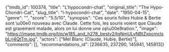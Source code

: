 {"tmdb_id": 100374, "title": "L'hypocondri-chat", "original_title": "The Hypo-Chondri-Cat", "slug_title": "l-hypocondri-chat", "date": "1950-04-15", "genre": "", "score": "5.5/10", "synopsis": "Ces souris folles Hubie & Bertie sont \u00e0 nouveau avec Claude. Cette fois, les souris voient que Claude est gravement malade, alors on lui donne une op\u00e9ration.", "image": "https://image.tmdb.org/t/p/w185_and_h278_bestv2/tqNmULvNBtZxpcmclsbLrj4QtTm.jpg", "actors": ["Mel Blanc (Claude, Hubie, Bertie)"], "comments": [], "recommandations_id": [236635, 237290, 145941, 145813]}